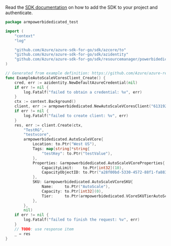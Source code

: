 Read the [SDK documentation](https://github.com/Azure/azure-sdk-for-go/blob/sdk%2Fresourcemanager%2Fpowerbidedicated%2Farmpowerbidedicated%2Fv1.0.0/sdk/resourcemanager/powerbidedicated/armpowerbidedicated/README.md) on how to add the SDK to your project and authenticate.

```go
package armpowerbidedicated_test

import (
	"context"
	"log"

	"github.com/Azure/azure-sdk-for-go/sdk/azcore/to"
	"github.com/Azure/azure-sdk-for-go/sdk/azidentity"
	"github.com/Azure/azure-sdk-for-go/sdk/resourcemanager/powerbidedicated/armpowerbidedicated"
)

// Generated from example definition: https://github.com/Azure/azure-rest-api-specs/tree/main/specification/powerbidedicated/resource-manager/Microsoft.PowerBIdedicated/stable/2021-01-01/examples/createAutoScaleVCore.json
func ExampleAutoScaleVCoresClient_Create() {
	cred, err := azidentity.NewDefaultAzureCredential(nil)
	if err != nil {
		log.Fatalf("failed to obtain a credential: %v", err)
	}
	ctx := context.Background()
	client, err := armpowerbidedicated.NewAutoScaleVCoresClient("613192d7-503f-477a-9cfe-4efc3ee2bd60", cred, nil)
	if err != nil {
		log.Fatalf("failed to create client: %v", err)
	}
	res, err := client.Create(ctx,
		"TestRG",
		"testvcore",
		armpowerbidedicated.AutoScaleVCore{
			Location: to.Ptr("West US"),
			Tags: map[string]*string{
				"testKey": to.Ptr("testValue"),
			},
			Properties: &armpowerbidedicated.AutoScaleVCoreProperties{
				CapacityLimit:    to.Ptr[int32](10),
				CapacityObjectID: to.Ptr("a28f00bd-5330-4572-88f1-fa883e074785"),
			},
			SKU: &armpowerbidedicated.AutoScaleVCoreSKU{
				Name:     to.Ptr("AutoScale"),
				Capacity: to.Ptr[int32](0),
				Tier:     to.Ptr(armpowerbidedicated.VCoreSKUTierAutoScale),
			},
		},
		nil)
	if err != nil {
		log.Fatalf("failed to finish the request: %v", err)
	}
	// TODO: use response item
	_ = res
}
```
